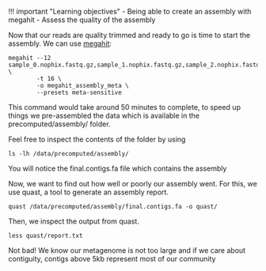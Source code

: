 !!! important "Learning objectives"
    - Being able to create an assembly with megahit
    - Assess the quality of the assembly

Now that our reads are quality trimmed and ready to go is time to start the assembly. We can use [megahit](https://github.com/voutcn/megahit):

    megahit --12 sample_0.nophix.fastq.gz,sample_1.nophix.fastq.gz,sample_2.nophix.fastq.gz,sample_3.nophix.fastq.gz,sample_4.nophix.fastq.gz,sample_5.nophix.fastq.gz \
            -t 16 \
            -o megahit_assembly_meta \
            --presets meta-sensitive

This command would take around 50 minutes to complete, to speed up things we pre-assembled the data which is available in the precomputed/assembly/ folder. 

Feel free to inspect the contents of the folder by using

    ls -lh /data/precomputed/assembly/

You will notice the final.contigs.fa file which contains the assembly

Now, we want to find out how well or poorly our assembly went. For this, we use quast, a tool to generate an assembly report.

    quast /data/precomputed/assembly/final.contigs.fa -o quast/

Then, we inspect the output from quast. 

    less quast/report.txt

Not bad! We know our metagenome is not too large and if we care about contiguity, contigs above 5kb represent most of our community